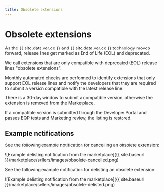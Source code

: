 ```yaml
---
title: Obsolete extensions
---
```


# Obsolete extensions

As the {{ site.data.var.ce }} and {{ site.data.var.ee }} technology moves forward, release lines get marked as End of Life (EOL) and deprecated.

We call extensions that are only compatible with deprecated (EOL) release lines "obsolete extensions".

Monthly automated checks are performed to identify extensions that only support EOL release lines and notify the developers that they are required to submit a version compatible with the latest release line.

There is a 30-day window to submit a compatible version; otherwise the extension is removed from the Marketplace.

If a compatible version is submitted through the Developer Portal and passes EQP tests and Marketing review, the listing is restored.

## Example notifications

See the following example notification for cancelling an obsolete extension:

![Example delisting notification from the marketplace]({{ site.baseurl }}/marketplace/sellers/images/obsolete-cancelled.png)

See the following example notification for delisting an obsolete extension:

![Example delisting notification from the marketplace]({{ site.baseurl }}/marketplace/sellers/images/obsolete-delisted.png)